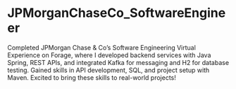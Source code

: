# JPMorganChaseCo_SoftwareEngineer
Completed JPMorgan Chase &amp; Co’s Software Engineering Virtual Experience on Forage, where I developed backend services with Java Spring, REST APIs, and integrated Kafka for messaging and H2 for database testing. Gained skills in API development, SQL, and project setup with Maven. Excited to bring these skills to real-world projects!
